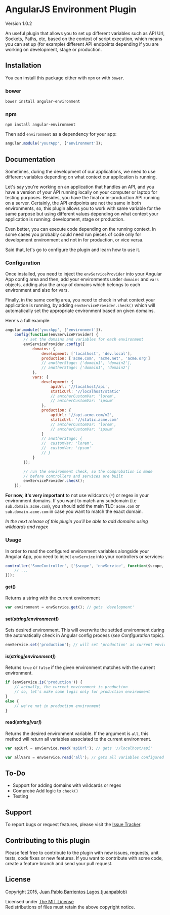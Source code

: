 # AngularJS Environment Plugin

Version 1.0.2

An useful plugin that allows you to set up different variables such as API Url, Sockets, Paths, etc, based on the context of script execution, which means you can set up (for example) different API endpoints depending if you are working on development, stage or production.

## Installation

You can install this package either with `npm` or with `bower`.

### bower
```shell
bower install angular-environment
```

### npm
```shell
npm install angular-environment
```

Then add `environment` as a dependency for your app:

```javascript
angular.module('yourApp', ['environment']);
```

## Documentation

Sometimes, during the development of our applications, we need to use different variables depending on what context our application is running.

Let's say you're working on an application that handles an API, and you have a version of your API running locally on your computer or laptop for testing purposes. Besides, you have the final or in-production API running on a server. Certainly, the API endpoints are not the same in both environments, so, this plugin allows you to work with same variable for the same purpose but using different values depending on what context your application is running: development, stage or production.

Even better, you can execute code depending on the running context. In some cases you probably could need run pieces of code only for development environment and not in for production, or vice versa.

Said that, let's go to configure the plugin and learn how to use it.

### Configuration

Once installed, you need to inject the `envServiceProvider` into your Angular App config area and then, add your environments under `domains` and `vars` objects, adding also the array of domains which belongs to each environment and also for vars.

Finally, in the same config area, you need to check in what context your application is running, by adding `envServiceProvider.check()` which will automatically set the appropriate environment based on given domains.

Here's a full example:

```javascript
angular.module('yourApp', ['environment']).
	config(function(envServiceProvider) {
		// set the domains and variables for each environment
		envServiceProvider.config({
			domains: {
				development: ['localhost', 'dev.local'],
				production: ['acme.com', 'acme.net', 'acme.org']
				// anotherStage: ['domain1', 'domain2'],
				// anotherStage: ['domain1', 'domain2']
			},
			vars: {
				development: {
					apiUrl: '//localhost/api',
					staticUrl: '//localhost/static'
					// antoherCustomVar: 'lorem',
					// antoherCustomVar: 'ipsum'
				},
				production: {
					apiUrl: '//api.acme.com/v2',
					staticUrl: '//static.acme.com'
					// antoherCustomVar: 'lorem',
					// antoherCustomVar: 'ipsum'
				}
				// anotherStage: {
				// 	customVar: 'lorem',
				// 	customVar: 'ipsum'
				// }
			}
		});

		// run the environment check, so the comprobation is made
		// before controllers and services are built
		envServiceProvider.check();
	});
```

**For now, it's very important** to not use wildcards (`*`) or regex in your environment domains. If you want to match any subdomain (i.e `sub.domain.acme.com`), you should add the main TLD: `acme.com` or `sub.domain.acme.com` in case you want to match the exact domain.

*In the next release of this plugin you'll be able to add domains using wildcards and regex*

### Usage

In order to read the configured environment variables alongside your Angular App, you need to inject `envService` into your controllers or services:

```javascript
controller('SomeController', ['$scope', 'envService', function($scope, envService) {
	// ...
}]);
```
#### get()
Returns a string with the current environment

```javascript
var environment = envService.get(); // gets 'development'
```

#### set(*string[environment]*)
Sets desired environment. This will overwrite the settled environment during the automatically check in Angular config process (*see Configuration* topic).

```javascript
envService.set('production'); // will set 'production' as current environment
```

#### is(*string[environment]*)
Returns `true` or `false` if the given environment matches with the current environment.

```javascript
if (envService.is('production')) {
	// actually, the current environment is production
	// so, let's make some logic only for production environment
}
else {
	// we're not in production environment
}
```

#### read(*string[var]*)
Returns the desired environment variable. If the argument is `all`, this method will return all variables associated to the current environment.

```javascript
var apiUrl = envService.read('apiUrl'); // gets '//localhost/api'

var allVars = envService.read('all'); // gets all variables configured under the current environment
```

## To-Do

* Support for adding domains with wildcards or regex
* Comprobe Add logic to `check()`
* Testing

## Support

To report bugs or request features, please visit the [Issue Tracker](http://github.com/juanpablob/angular-environment/issues).

## Contributing to this plugin

Please feel free to contribute to the plugin with new issues, requests, unit tests, code fixes or new features. If you want to contribute with some code, create a feature branch and send your pull request.

## License

Copyright 2015, [Juan Pablo Barrientos Lagos (juanpablob)](http://twitter.com/juanpablob)

Licensed under [The MIT License](http://www.opensource.org/licenses/mit-license.php)<br/>
Redistributions of files must retain the above copyright notice.
